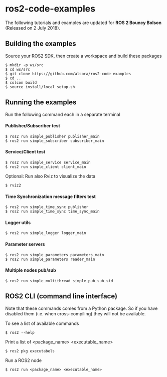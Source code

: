 # ros2-code-examples

The following tutorials and examples are updated for **ROS 2 Bouncy Bolson** (Released on 2 July 2018).


## Building the examples

Source your ROS2 SDK, then create a workspace and build these packages

    $ mkdir -p ws/src
    $ cd ws/src
    $ git clone https://github.com/alsora/ros2-code-examples
    $ cd ..    
    $ colcon build
    $ source install/local_setup.sh


## Running the examples

Run the following command each in a separate terminal

#### Publisher/Subscriber test

    $ ros2 run simple_publisher publisher_main
    $ ros2 run simple_subscriber subscriber_main

#### Service/Client test

    $ ros2 run simple_service service_main
    $ ros2 run simple_client client_main

Optional: Run also Rviz to visualize the data 

    $ rviz2

#### Time Synchronization message filters test

    $ ros2 run simple_time_sync publisher
    $ ros2 run simple_time_sync time_sync_main

#### Logger utils

    $ ros2 run simple_logger logger_main

#### Parameter servers

    $ ros2 run simple_parameters parameters_main
    $ ros2 run simple_parameters reader_main

#### Multiple nodes pub/sub

    $ ros2 run simple_multithread simple_pub_sub_std

## ROS2 CLI (command line interface)

Note that these commands comes from a Python package. So if you have disabled them (i.e. when cross-compiling) they will not be available.

To see a list of available commands

    $ ros2 --help

Print a list of <package_name> <executable_name>

    $ ros2 pkg executabels

Run a ROS2 node

    $ ros2 run <package_name> <executable_name>
